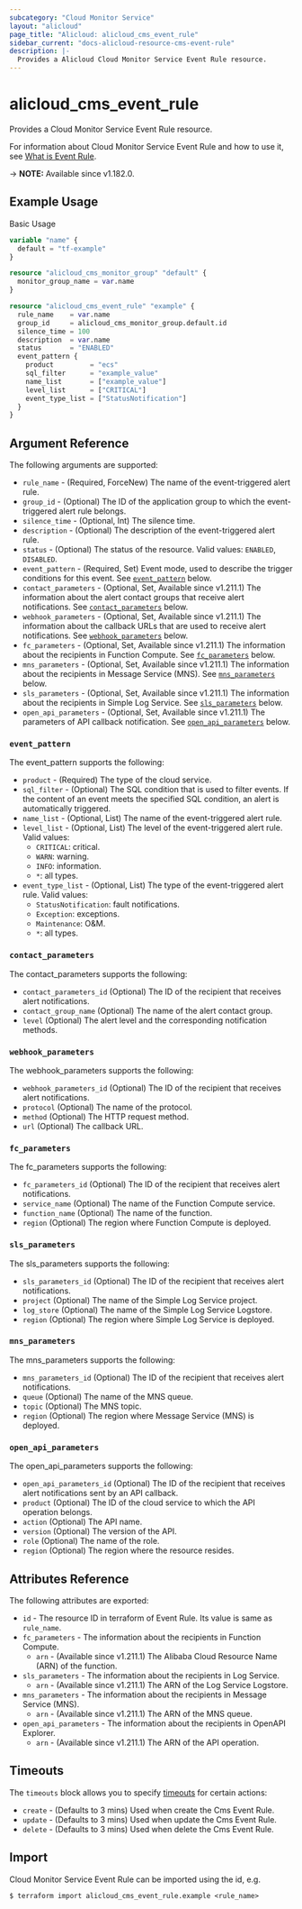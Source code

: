 ```yaml
---
subcategory: "Cloud Monitor Service"
layout: "alicloud"
page_title: "Alicloud: alicloud_cms_event_rule"
sidebar_current: "docs-alicloud-resource-cms-event-rule"
description: |-
  Provides a Alicloud Cloud Monitor Service Event Rule resource.
---
```


# alicloud_cms_event_rule

Provides a Cloud Monitor Service Event Rule resource.

For information about Cloud Monitor Service Event Rule and how to use it, see [What is Event Rule](https://www.alibabacloud.com/help/en/cloudmonitor/latest/puteventrule).

-> **NOTE:** Available since v1.182.0.

## Example Usage

Basic Usage

```terraform
variable "name" {
  default = "tf-example"
}

resource "alicloud_cms_monitor_group" "default" {
  monitor_group_name = var.name
}

resource "alicloud_cms_event_rule" "example" {
  rule_name    = var.name
  group_id     = alicloud_cms_monitor_group.default.id
  silence_time = 100
  description  = var.name
  status       = "ENABLED"
  event_pattern {
    product         = "ecs"
    sql_filter      = "example_value"
    name_list       = ["example_value"]
    level_list      = ["CRITICAL"]
    event_type_list = ["StatusNotification"]
  }
}
```

## Argument Reference

The following arguments are supported:

* `rule_name` - (Required, ForceNew) The name of the event-triggered alert rule.
* `group_id` - (Optional) The ID of the application group to which the event-triggered alert rule belongs.
* `silence_time` - (Optional, Int) The silence time.
* `description` - (Optional) The description of the event-triggered alert rule.
* `status` - (Optional) The status of the resource. Valid values: `ENABLED`, `DISABLED`.
* `event_pattern` - (Required, Set) Event mode, used to describe the trigger conditions for this event. See [`event_pattern`](#event_pattern) below.
* `contact_parameters` - (Optional, Set, Available since v1.211.1) The information about the alert contact groups that receive alert notifications. See [`contact_parameters`](#contact_parameters) below.
* `webhook_parameters` - (Optional, Set, Available since v1.211.1) The information about the callback URLs that are used to receive alert notifications. See [`webhook_parameters`](#webhook_parameters) below.
* `fc_parameters` - (Optional, Set, Available since v1.211.1) The information about the recipients in Function Compute. See [`fc_parameters`](#fc_parameters) below.
* `mns_parameters` - (Optional, Set, Available since v1.211.1) The information about the recipients in Message Service (MNS). See [`mns_parameters`](#mns_parameters) below.
* `sls_parameters` - (Optional, Set, Available since v1.211.1) The information about the recipients in Simple Log Service. See [`sls_parameters`](#sls_parameters) below.
* `open_api_parameters` - (Optional, Set, Available since v1.211.1) The parameters of API callback notification. See [`open_api_parameters`](#open_api_parameters) below.

### `event_pattern`

The event_pattern supports the following: 

* `product` - (Required) The type of the cloud service.
* `sql_filter` - (Optional) The SQL condition that is used to filter events. If the content of an event meets the specified SQL condition, an alert is automatically triggered.
* `name_list` - (Optional, List) The name of the event-triggered alert rule.
* `level_list` - (Optional, List) The level of the event-triggered alert rule. Valid values:
  - `CRITICAL`: critical.
  - `WARN`: warning.
  - `INFO`: information.
  - `*`: all types.
* `event_type_list` - (Optional, List) The type of the event-triggered alert rule. Valid values:
  - `StatusNotification`: fault notifications.
  - `Exception`: exceptions.
  - `Maintenance`: O&M.
  - `*`: all types.

### `contact_parameters`

The contact_parameters supports the following:

* `contact_parameters_id` (Optional) The ID of the recipient that receives alert notifications.
* `contact_group_name` (Optional) The name of the alert contact group.
* `level` (Optional) The alert level and the corresponding notification methods.

### `webhook_parameters`

The webhook_parameters supports the following:

* `webhook_parameters_id` (Optional) The ID of the recipient that receives alert notifications.
* `protocol` (Optional) The name of the protocol.
* `method` (Optional) The HTTP request method.
* `url` (Optional) The callback URL.

### `fc_parameters`

The fc_parameters supports the following:

* `fc_parameters_id` (Optional) The ID of the recipient that receives alert notifications.
* `service_name` (Optional) The name of the Function Compute service.
* `function_name` (Optional) The name of the function.
* `region` (Optional) The region where Function Compute is deployed.

### `sls_parameters`

The sls_parameters supports the following:

* `sls_parameters_id` (Optional) The ID of the recipient that receives alert notifications.
* `project` (Optional) The name of the Simple Log Service project.
* `log_store` (Optional) The name of the Simple Log Service Logstore.
* `region` (Optional) The region where Simple Log Service is deployed.

### `mns_parameters`

The mns_parameters supports the following:

* `mns_parameters_id` (Optional) The ID of the recipient that receives alert notifications.
* `queue` (Optional) The name of the MNS queue.
* `topic` (Optional) The MNS topic.
* `region` (Optional) The region where Message Service (MNS) is deployed.

### `open_api_parameters`

The open_api_parameters supports the following:

* `open_api_parameters_id` (Optional) The ID of the recipient that receives alert notifications sent by an API callback.
* `product` (Optional) The ID of the cloud service to which the API operation belongs.
* `action` (Optional) The API name.
* `version` (Optional) The version of the API.
* `role` (Optional) The name of the role.
* `region` (Optional) The region where the resource resides.

## Attributes Reference

The following attributes are exported:

* `id` - The resource ID in terraform of Event Rule. Its value is same as `rule_name`.
* `fc_parameters` - The information about the recipients in Function Compute.
  * `arn` - (Available since v1.211.1) The Alibaba Cloud Resource Name (ARN) of the function.
* `sls_parameters` - The information about the recipients in Log Service.
  * `arn` - (Available since v1.211.1) The ARN of the Log Service Logstore.
* `mns_parameters` - The information about the recipients in Message Service (MNS).
  * `arn` - (Available since v1.211.1) The ARN of the MNS queue.
* `open_api_parameters` - The information about the recipients in OpenAPI Explorer.
  * `arn` - (Available since v1.211.1) The ARN of the API operation.

## Timeouts

The `timeouts` block allows you to specify [timeouts](https://www.terraform.io/docs/configuration-0-11/resources.html#timeouts) for certain actions:

* `create` - (Defaults to 3 mins) Used when create the Cms Event Rule.
* `update` - (Defaults to 3 mins) Used when update the Cms Event Rule.
* `delete` - (Defaults to 3 mins) Used when delete the Cms Event Rule.

## Import

Cloud Monitor Service Event Rule can be imported using the id, e.g.

```shell
$ terraform import alicloud_cms_event_rule.example <rule_name>
```
